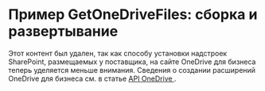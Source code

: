 
# Пример GetOneDriveFiles: сборка и развертывание

Этот контент был удален, так как способу установки надстроек SharePoint, размещаемых у поставщика, на сайте OneDrive для бизнеса теперь уделяется меньше внимания. Сведения о создании расширений OneDrive для бизнеса см. в статье  [API OneDrive ](https://dev.onedrive.com/).
  
    
    

